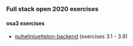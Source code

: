 ### Full stack open 2020 exercises

#### osa3 exercises

* [puhelinluettelon-backend](https://github.com/emakipa/fullstack2020-osa3) (exercises 3.1 - 3.9)
